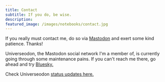 ```yaml
---
title: Contact
subtitle: If you do, be wise.
description: 
featured_image: /images/notebooks/contact.jpg
---
```


If you really must contact me, do so via [Mastodon](https://universeodon.com/@peaceablewriter) and exert some kind patience. Thanks!

Universeodon, the Mastodon social network I'm a member of, is currently going through some maintenance pains. If you can't reach me there, go ahead and try [Bluesky.](https://bsky.app/profile/peaceablewriter.com)

Check Universeodon [status updates here.](https://status.atlas-media.co.uk)